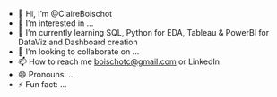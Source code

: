 - 👋 Hi, I’m @ClaireBoischot
- 👀 I’m interested in ...
- 🌱 I’m currently learning SQL, Python for EDA, Tableau & PowerBI for DataViz and Dashboard creation
- 💞️ I’m looking to collaborate on ...
- 📫 How to reach me boischotc@gmail.com or LinkedIn
- 😄 Pronouns: ...
- ⚡ Fun fact: ...

<!---
ClaireBoischot/ClaireBoischot is a ✨ special ✨ repository because its `README.md` (this file) appears on your GitHub profile.
You can click the Preview link to take a look at your changes.
--->
